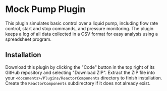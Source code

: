 # Mock Pump Plugin

This plugin simulates basic control over a liquid pump, including flow rate 
control, start and stop commands, and pressure monitoring. The plugin keeps 
a log of all data collected in a CSV format for easy analysis using a 
spreadsheet program.

## Installation

Download this plugin by clicking the "Code" button in the top right of its 
GitHub repository and selecting "Download ZIP". Extract the ZIP file into your 
`<documents>/Plugins/ReactorComponents` directory to finish installation. 
Create the `ReactorComponents` subdirectory if it does not already exist.
